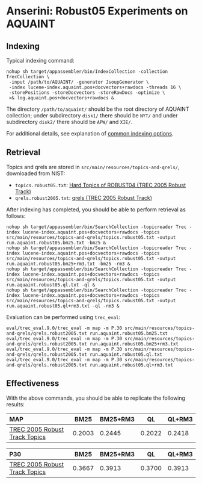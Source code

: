 # Anserini: Robust05 Experiments on AQUAINT

## Indexing

Typical indexing command:

```
nohup sh target/appassembler/bin/IndexCollection -collection TrecCollection \
 -input /path/to/AQUAINT/ -generator JsoupGenerator \
 -index lucene-index.aquaint.pos+docvectors+rawdocs -threads 16 \
 -storePositions -storeDocvectors -storeRawDocs -optimize \
 >& log.aquaint.pos+docvectors+rawdocs &
```

The directory `/path/to/aquaint/` should be the root directory of AQUAINT collection; under subdirectory `disk1/` there should be `NYT/` and under subdirectory `disk2/` there should be `APW/` and `XIE/`.

For additional details, see explanation of [common indexing options](common-indexing-options.md).

## Retrieval

Topics and qrels are stored in `src/main/resources/topics-and-qrels/`, downloaded from NIST:

+ `topics.robust05.txt`: [Hard Topics of ROBUST04 (TREC 2005 Robust Track)](http://trec.nist.gov/data/robust/05/05.50.topics.txt)
+ `qrels.robust2005.txt`: [qrels (TREC 2005 Robust Track)](http://trec.nist.gov/data/robust/05/TREC2005.qrels.txt)

After indexing has completed, you should be able to perform retrieval as follows:

```
nohup sh target/appassembler/bin/SearchCollection -topicreader Trec -index lucene-index.aquaint.pos+docvectors+rawdocs -topics src/main/resources/topics-and-qrels/topics.robust05.txt -output run.aquaint.robust05.bm25.txt -bm25 &
nohup sh target/appassembler/bin/SearchCollection -topicreader Trec -index lucene-index.aquaint.pos+docvectors+rawdocs -topics src/main/resources/topics-and-qrels/topics.robust05.txt -output run.aquaint.robust05.bm25+rm3.txt -bm25 -rm3 &
nohup sh target/appassembler/bin/SearchCollection -topicreader Trec -index lucene-index.aquaint.pos+docvectors+rawdocs -topics src/main/resources/topics-and-qrels/topics.robust05.txt -output run.aquaint.robust05.ql.txt -ql &
nohup sh target/appassembler/bin/SearchCollection -topicreader Trec -index lucene-index.aquaint.pos+docvectors+rawdocs -topics src/main/resources/topics-and-qrels/topics.robust05.txt -output run.aquaint.robust05.ql+rm3.txt -ql -rm3 &
```

Evaluation can be performed using `trec_eval`:

```
eval/trec_eval.9.0/trec_eval -m map -m P.30 src/main/resources/topics-and-qrels/qrels.robust2005.txt run.aquaint.robust05.bm25.txt
eval/trec_eval.9.0/trec_eval -m map -m P.30 src/main/resources/topics-and-qrels/qrels.robust2005.txt run.aquaint.robust05.bm25+rm3.txt
eval/trec_eval.9.0/trec_eval -m map -m P.30 src/main/resources/topics-and-qrels/qrels.robust2005.txt run.aquaint.robust05.ql.txt
eval/trec_eval.9.0/trec_eval -m map -m P.30 src/main/resources/topics-and-qrels/qrels.robust2005.txt run.aquaint.robust05.ql+rm3.txt
```

## Effectiveness

With the above commands, you should be able to replicate the following results:

MAP                                                                        | BM25   | BM25+RM3 | QL     | QL+RM3
:--------------------------------------------------------------------------|--------|----------|--------|--------
[TREC 2005 Robust Track Topics](http://trec.nist.gov/data/t14_robust.html) | 0.2003 | 0.2445   | 0.2022 | 0.2418


P30                                                                        | BM25   | BM25+RM3 | QL     | QL+RM3
:--------------------------------------------------------------------------|--------|----------|--------|--------
[TREC 2005 Robust Track Topics](http://trec.nist.gov/data/t14_robust.html) | 0.3667 | 0.3913   | 0.3700 | 0.3913

